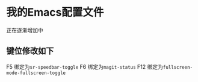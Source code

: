 # 我的Emacs配置文件

正在逐渐增加中

## 键位修改如下
F5 绑定为`sr-speedbar-toggle`
F6 绑定为`magit-status`
F12 绑定为`fullscreen-mode-fullscreen-toggle`
